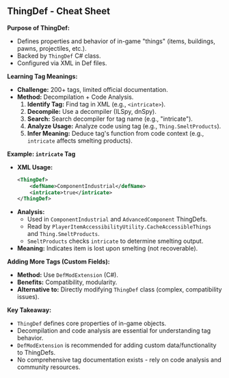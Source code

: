 ## ThingDef - Cheat Sheet

**Purpose of ThingDef:**

- Defines properties and behavior of in-game "things" (items, buildings, pawns, projectiles, etc.).
- Backed by `ThingDef` C# class.
- Configured via XML in Def files.

**Learning Tag Meanings:**

- **Challenge:** 200+ tags, limited official documentation.
- **Method:** Decompilation + Code Analysis.
    1. **Identify Tag:** Find tag in XML (e.g., `<intricate>`).
    2. **Decompile:** Use a decompiler (ILSpy, dnSpy).
    3. **Search:** Search decompiler for tag name (e.g., "intricate").
    4. **Analyze Usage:** Analyze code using tag (e.g., `Thing.SmeltProducts`).
    5. **Infer Meaning:** Deduce tag's function from code context (e.g., `intricate` affects smelting products).

**Example: `intricate` Tag**

- **XML Usage:**
  ```xml
  <ThingDef>
      <defName>ComponentIndustrial</defName>
      <intricate>true</intricate>
  </ThingDef>
  ```
- **Analysis:**
    - Used in `ComponentIndustrial` and `AdvancedComponent` ThingDefs.
    - Read by `PlayerItemAccessibilityUtility.CacheAccessibleThings` and `Thing.SmeltProducts`.
    - `SmeltProducts` checks `intricate` to determine smelting output.
- **Meaning:** Indicates item is lost upon smelting (not recoverable).

**Adding More Tags (Custom Fields):**

- **Method:** Use `DefModExtension` (C#).
- **Benefits:** Compatibility, modularity.
- **Alternative to:** Directly modifying `ThingDef` class (complex, compatibility issues).

**Key Takeaway:**

- `ThingDef` defines core properties of in-game objects.
- Decompilation and code analysis are essential for understanding tag behavior.
- `DefModExtension` is recommended for adding custom data/functionality to ThingDefs.
- No comprehensive tag documentation exists - rely on code analysis and community resources.
